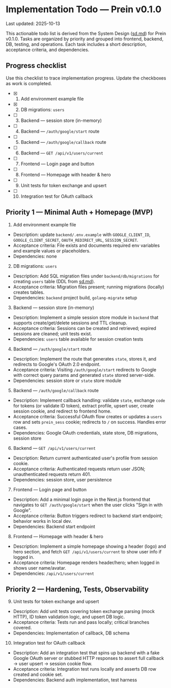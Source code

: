 # Implementation Todo — Prein v0.1.0

Last updated: 2025-10-13

This actionable todo list is derived from the System Design ([sd.md](./sd.md)) for Prein v0.1.0. Tasks are organized by priority and grouped into frontend, backend, DB, testing, and operations. Each task includes a short description, acceptance criteria, and dependencies.

## Progress checklist

Use this checklist to trace implementation progress. Update the checkboxes as work is completed.

- [x] 1. Add environment example file
- [x] 2. DB migrations: `users`
- [ ] 3. Backend — session store (in-memory)
- [ ] 4. Backend — `/auth/google/start` route
- [ ] 5. Backend — `/auth/google/callback` route
- [ ] 6. Backend — `GET /api/v1/users/current`
- [ ] 7. Frontend — Login page and button
- [ ] 8. Frontend — Homepage with header & hero
- [ ] 9. Unit tests for token exchange and upsert
- [ ] 10. Integration test for OAuth callback

## Priority 1 — Minimal Auth + Homepage (MVP)

1. Add environment example file

- Description: update `backend/.env.example` with `GOOGLE_CLIENT_ID`, `GOOGLE_CLIENT_SECRET`, `OAUTH_REDIRECT_URL`, `SESSION_SECRET`.
- Acceptance criteria: File exists and documents required env variables and example values or placeholders.
- Dependencies: none

2. DB migrations: `users`

- Description: Add SQL migration files under `backend/db/migrations` for creating `users` table (DDL from [sd.md](./sd.md)).
- Acceptance criteria: Migration files present; running migrations (locally) creates tables.
- Dependencies: `backend` project build, `golang-migrate` setup

3. Backend — session store (in-memory)

- Description: Implement a simple session store module in `backend` that supports create/get/delete sessions and TTL cleanup.
- Acceptance criteria: Sessions can be created and retrieved; expired sessions are cleaned; unit tests exist.
- Dependencies: `users` table available for session creation tests

4. Backend — `/auth/google/start` route

- Description: Implement the route that generates `state`, stores it, and redirects to Google's OAuth 2.0 endpoint.
- Acceptance criteria: Visiting `/auth/google/start` redirects to Google with correct query params and generated `state` stored server-side.
- Dependencies: session store or `state` store module

5. Backend — `/auth/google/callback` route

- Description: Implement callback handling: validate `state`, exchange `code` for tokens (or validate ID token), extract profile, upsert user, create session cookie, and redirect to frontend home.
- Acceptance criteria: Successful OAuth flow creates or updates a `users` row and sets `prein_sess` cookie; redirects to `/` on success. Handles error cases.
- Dependencies: Google OAuth credentials, state store, DB migrations, session store

6. Backend — `GET /api/v1/users/current`

- Description: Return current authenticated user's profile from session cookie.
- Acceptance criteria: Authenticated requests return user JSON; unauthenticated requests return 401.
- Dependencies: session store, user persistence

7. Frontend — Login page and button

- Description: Add a minimal login page in the Next.js frontend that navigates to `GET /auth/google/start` when the user clicks "Sign in with Google".
- Acceptance criteria: Button triggers redirect to backend start endpoint; behavior works in local dev.
- Dependencies: Backend start endpoint

8. Frontend — Homepage with header & hero

- Description: Implement a simple homepage showing a header (logo) and hero section, and fetch `GET /api/v1/users/current` to show user info if logged in.
- Acceptance criteria: Homepage renders header/hero; when logged in shows user name/avatar.
- Dependencies: `/api/v1/users/current`

## Priority 2 — Hardening, Tests, Observability

9. Unit tests for token exchange and upsert

- Description: Add unit tests covering token exchange parsing (mock HTTP), ID token validation logic, and upsert DB logic.
- Acceptance criteria: Tests run and pass locally; critical branches covered.
- Dependencies: Implementation of callback, DB schema

10. Integration test for OAuth callback

- Description: Add an integration test that spins up backend with a fake Google OAuth server or stubbed HTTP responses to assert full callback -> user upsert -> session cookie flow.
- Acceptance criteria: Integration test runs locally and asserts DB row created and cookie set.
- Dependencies: Backend auth implementation, test harness
